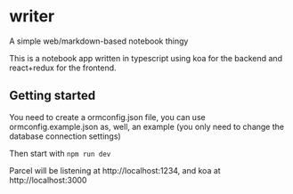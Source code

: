 # writer
A simple web/markdown-based notebook thingy

This is a notebook app written in typescript using koa for the backend and react+redux for the frontend.

## Getting started

You need to create a ormconfig.json file, you can use ormconfig.example.json as, well, an example (you only need to change the database connection settings)

Then start with `npm run dev`

Parcel will be listening at http://localhost:1234, and koa at http://localhost:3000
